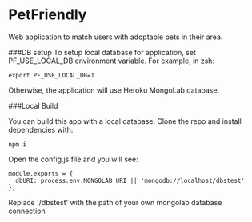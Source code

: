 # PetFriendly
Web application to match users with adoptable pets in their area.

###DB setup
To setup local database for application, set PF_USE_LOCAL_DB environment variable. For example, in zsh:
```
export PF_USE_LOCAL_DB=1
```
Otherwise, the application will use Heroku MongoLab database.

###Local Build

You can build this app with a local database. Clone the repo and install dependencies with:

```
npm i
```
Open the config.js file and you will see: 

```
module.exports = {
  dbURI: process.env.MONGOLAB_URI || 'mongodb://localhost/dbstest'
};
```
Replace '/dbstest' with the path of your own mongolab database connection



